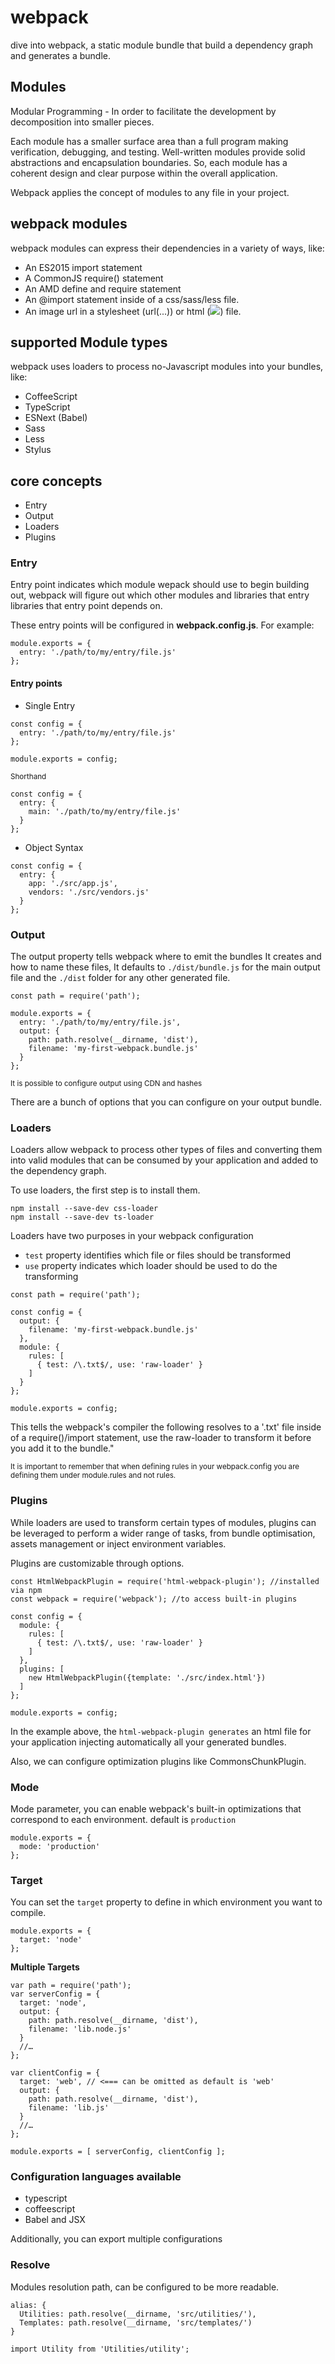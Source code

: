 # webpack

dive into webpack, a static module bundle that build a dependency graph and generates a bundle.


## Modules

Modular Programming - In order to facilitate the development by decomposition into smaller pieces.

Each module has a smaller surface area than a full program making verification, debugging, and testing.
Well-written modules provide solid abstractions and encapsulation boundaries. So, each module has a coherent design and clear purpose within the overall application.


Webpack applies the concept of modules to any file in your project.


## webpack modules

webpack modules can express their dependencies in a variety of ways, like:

- An ES2015 import statement
- A CommonJS require() statement
- An AMD define and require statement
- An @import statement inside of a css/sass/less file.
- An image url in a stylesheet (url(...)) or html (<img src=...>) file.


## supported Module types

webpack uses loaders to process no-Javascript modules into your bundles, like:

- CoffeeScript
- TypeScript
- ESNext (Babel)
- Sass
- Less
- Stylus


## core concepts

- Entry
- Output
- Loaders
- Plugins


### Entry

Entry point indicates which module wepack should use to begin building out, webpack
will figure out which other modules and libraries that entry libraries that entry point
depends on.

These entry points will be configured in <b>webpack.config.js</b>. For example:

````
module.exports = {
  entry: './path/to/my/entry/file.js'
};

````

#### Entry points

- Single Entry

`````
const config = {
  entry: './path/to/my/entry/file.js'
};

module.exports = config;
`````

<small>Shorthand</small>

`````
const config = {
  entry: {
    main: './path/to/my/entry/file.js'
  }
};
`````

- Object Syntax

``````
const config = {
  entry: {
    app: './src/app.js',
    vendors: './src/vendors.js'
  }
};
``````



### Output

The output property tells webpack where to emit the bundles It creates and how to name these files,
It defaults to `./dist/bundle.js` for the main output file and the `./dist` folder for any other
generated file.

````
const path = require('path');

module.exports = {
  entry: './path/to/my/entry/file.js',
  output: {
    path: path.resolve(__dirname, 'dist'),
    filename: 'my-first-webpack.bundle.js'
  }
};
````

<small>It is possible to configure output using CDN and hashes</small>

There are a bunch of options that you can configure on your output bundle.

### Loaders

Loaders allow webpack to process other types of files and converting them into valid modules
that can be consumed by your application and added to the dependency graph.

To use loaders, the first step is to install them.

``````
npm install --save-dev css-loader
npm install --save-dev ts-loader
``````


Loaders have two purposes in your webpack configuration

- `test` property identifies which file or files should be transformed
- `use` property indicates which loader should be used to do the transforming

`````
const path = require('path');

const config = {
  output: {
    filename: 'my-first-webpack.bundle.js'
  },
  module: {
    rules: [
      { test: /\.txt$/, use: 'raw-loader' }
    ]
  }
};

module.exports = config;
`````

This tells the webpack's compiler the following  resolves to a '.txt' file inside of a require()/import statement, use the raw-loader to transform it before you add it to the bundle."

<small>It is important to remember that when defining rules in your webpack.config you are defining them under module.rules and not rules.</small>

### Plugins

While loaders are used to transform certain types of modules, plugins can be leveraged to perform a wider range of tasks, from bundle optimisation, assets management or inject environment variables.

Plugins are customizable through options.

`````
const HtmlWebpackPlugin = require('html-webpack-plugin'); //installed via npm
const webpack = require('webpack'); //to access built-in plugins

const config = {
  module: {
    rules: [
      { test: /\.txt$/, use: 'raw-loader' }
    ]
  },
  plugins: [
    new HtmlWebpackPlugin({template: './src/index.html'})
  ]
};

module.exports = config;
`````

In the example above, the `html-webpack-plugin generates` an html file for your application injecting automatically all your generated bundles.

Also, we can configure optimization plugins like CommonsChunkPlugin.


### Mode

Mode parameter, you can enable webpack's built-in optimizations that correspond to each environment.
default is `production`

``````
module.exports = {
  mode: 'production'
};
``````

### Target

You can set the `target` property to define in which environment you want to compile.

```````
module.exports = {
  target: 'node'
};
```````

<b>Multiple Targets</b>

``````
var path = require('path');
var serverConfig = {
  target: 'node',
  output: {
    path: path.resolve(__dirname, 'dist'),
    filename: 'lib.node.js'
  }
  //…
};

var clientConfig = {
  target: 'web', // <=== can be omitted as default is 'web'
  output: {
    path: path.resolve(__dirname, 'dist'),
    filename: 'lib.js'
  }
  //…
};

module.exports = [ serverConfig, clientConfig ];
``````


### Configuration languages available

- typescript
- coffeescript
- Babel and JSX


Additionally, you can export multiple configurations


### Resolve

Modules resolution path, can be configured to be more readable.

``````
alias: {
  Utilities: path.resolve(__dirname, 'src/utilities/'),
  Templates: path.resolve(__dirname, 'src/templates/')
}
``````

``````
import Utility from 'Utilities/utility';
``````
